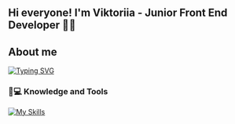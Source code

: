 ## Hi everyone! I'm Viktoriia - Junior Front End Developer 👩‍💻

## About me

[![Typing SVG](https://readme-typing-svg.demolab.com?font=Fira+Code&pause=1000&color=B18AF7&vCenter=true&random=false&width=600&lines=I+am+open+for+new+job+opportunities;I'm+from+Ukraine%2C+Lviv;Now+reside+in+Cassino;I+use+Javascript+for+my+projects)](https://git.io/typing-svg)

### 🚀💻 Knowledge and Tools

[![My Skills](https://skillicons.dev/icons?i=cpp,css,html,sass,tailwind,js,react,redux,express,nodejs,mongodb,firebase,postman,figma,github,vscode,&theme=dark&perline=10)](https://skillicons.dev)



